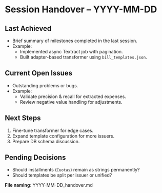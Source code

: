 # Session Handover – YYYY-MM-DD

## Last Achieved
- Brief summary of milestones completed in the last session.
- Example:
  - Implemented async Textract job with pagination.
  - Built adapter-based transformer using `bill_templates.json`.

## Current Open Issues
- Outstanding problems or bugs.
- Example:
  - Validate precision & recall for extracted expenses.
  - Review negative value handling for adjustments.

## Next Steps
1. Fine-tune transformer for edge cases.
2. Expand template configuration for more issuers.
3. Prepare DB schema discussion.

## Pending Decisions
- Should installments (`Cuotas`) remain as strings permanently?
- Should templates be split per issuer or unified?


**File naming**: YYYY-MM-DD_handover.md